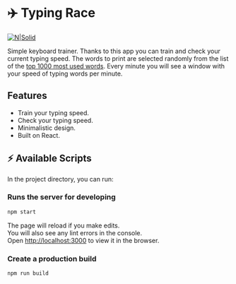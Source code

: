 # :airplane: Typing Race

[![N|Solid](https://i.ibb.co/PxTMPJ9/btn.png)](https://cheatsnake.github.io/TypingRace)

Simple keyboard trainer. Thanks to this app you can train and check your current typing speed. The words to print are selected randomly from the list of the [top 1000 most used words](https://gist.github.com/deekayen/4148741). Every minute you will see a window with your speed of typing words per minute.

## Features

- Train your typing speed.
- Check your typing speed.
- Minimalistic design.
- Built on React.


## :zap: Available Scripts

In the project directory, you can run:

### Runs the server for developing
```sh
npm start
```
The page will reload if you make edits.\
You will also see any lint errors in the console.\
Open [http://localhost:3000](http://localhost:3000) to view it in the browser.

### Create a production build
```sh
npm run build
```
